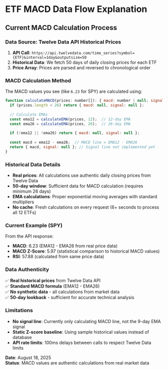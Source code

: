# ETF MACD Data Flow Explanation

## Current MACD Calculation Process

### Data Source: Twelve Data API Historical Prices
1. **API Call**: `https://api.twelvedata.com/time_series?symbol={ETF}&interval=1day&outputsize=50`
2. **Historical Data**: We fetch 50 days of daily closing prices for each ETF
3. **Price Array**: Prices are parsed and reversed to chronological order

### MACD Calculation Method
The MACD values you see (like `6.23` for SPY) are calculated using:

```javascript
function calculateMACD(prices: number[]): { macd: number | null; signal: number | null } {
  if (prices.length < 26) return { macd: null, signal: null };
  
  // Calculate EMAs
  const ema12 = calculateEMA(prices, 12);  // 12-day EMA
  const ema26 = calculateEMA(prices, 26);  // 26-day EMA
  
  if (!ema12 || !ema26) return { macd: null, signal: null };
  
  const macd = ema12 - ema26;  // MACD line = EMA12 - EMA26
  return { macd, signal: null }; // Signal line not implemented yet
}
```

### Historical Data Details
- **Real prices**: All calculations use authentic daily closing prices from Twelve Data
- **50-day window**: Sufficient data for MACD calculation (requires minimum 26 days)
- **EMA calculations**: Proper exponential moving averages with standard multipliers
- **No cache**: Fresh calculations on every request (6+ seconds to process all 12 ETFs)

### Current Example (SPY)
From the API response:
- **MACD**: 6.23 (EMA12 - EMA26 from real price data)
- **MACD Z-Score**: 5.97 (statistical comparison to historical MACD values)
- **RSI**: 57.88 (calculated from same price data)

### Data Authenticity
✅ **Real historical prices** from Twelve Data API  
✅ **Standard MACD formula** (EMA12 - EMA26)  
✅ **No synthetic data** - all calculations from market data  
✅ **50-day lookback** - sufficient for accurate technical analysis  

### Limitations
- **No signal line**: Currently only calculating MACD line, not the 9-day EMA signal
- **Static Z-score baseline**: Using sample historical values instead of database
- **API rate limits**: 100ms delays between calls to respect Twelve Data limits

**Date**: August 18, 2025  
**Status**: MACD values are authentic calculations from real market data